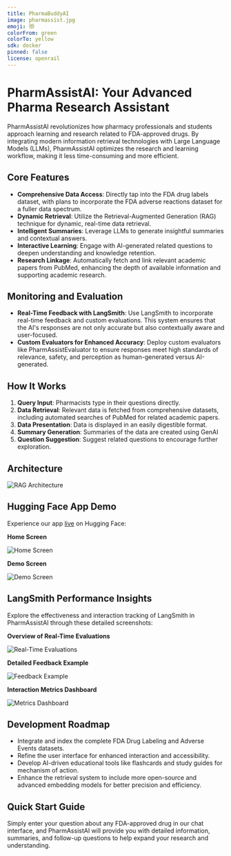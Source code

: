 ```yaml
---
title: PharmaBuddyAI
image: pharmassist.jpg
emoji: 😻
colorFrom: green
colorTo: yellow
sdk: docker
pinned: false
license: openrail
---
```


# PharmAssistAI: Your Advanced Pharma Research Assistant

PharmAssistAI revolutionizes how pharmacy professionals and students approach learning and research related to FDA-approved drugs. By integrating modern information retrieval technologies with Large Language Models (LLMs), PharmAssistAI optimizes the research and learning workflow, making it less time-consuming and more efficient.

## Core Features

- **Comprehensive Data Access**: Directly tap into the FDA drug labels dataset, with plans to incorporate the FDA adverse reactions dataset for a fuller data spectrum.
- **Dynamic Retrieval**: Utilize the Retrieval-Augmented Generation (RAG) technique for dynamic, real-time data retrieval.
- **Intelligent Summaries**: Leverage LLMs to generate insightful summaries and contextual answers.
- **Interactive Learning**: Engage with AI-generated related questions to deepen understanding and knowledge retention.
- **Research Linkage**: Automatically fetch and link relevant academic papers from PubMed, enhancing the depth of available information and supporting academic research.

## Monitoring and Evaluation

- **Real-Time Feedback with LangSmith**: Use LangSmith to incorporate real-time feedback and custom evaluations. This system ensures that the AI's responses are not only accurate but also contextually aware and user-focused.
- **Custom Evaluators for Enhanced Accuracy**: Deploy custom evaluators like PharmAssistEvaluator to ensure responses meet high standards of relevance, safety, and perception as human-generated versus AI-generated.

## How It Works

1. **Query Input**: Pharmacists type in their questions directly.
2. **Data Retrieval**: Relevant data is fetched from comprehensive datasets, including automated searches of PubMed for related academic papers.
3. **Data Presentation**: Data is displayed in an easily digestible format.
4. **Summary Generation**: Summaries of the data are created using GenAI
5. **Question Suggestion**: Suggest related questions to encourage further exploration.

## Architecture

![RAG Architecture](https://github.com/user-attachments/assets/9315b49e-4f42-4f3e-b377-8627d79c8cf7)


## Hugging Face App Demo

Experience our app [live](https://huggingface.co/spaces/rajkstats/PharmAssistAI) on Hugging Face:

**Home Screen** 

![Home Screen](https://github.com/user-attachments/assets/8ee2cfd9-a2fb-4dbc-884b-4b2d6b1a1323)

**Demo Screen** 

![Demo Screen](https://github.com/user-attachments/assets/50dc9154-c2e3-4d88-a401-01ce5df07f3a)

## LangSmith Performance Insights

Explore the effectiveness and interaction tracking of LangSmith in PharmAssistAI through these detailed screenshots:

**Overview of Real-Time Evaluations** 

![Real-Time Evaluations](https://github.com/user-attachments/assets/be8d94ae-2ec1-4d13-865e-daa6f767ac40)

**Detailed Feedback Example** 

![Feedback Example](https://github.com/user-attachments/assets/3f7ee517-ff75-4fcc-bd59-fe7042887f39)

**Interaction Metrics Dashboard**

![Metrics Dashboard](https://github.com/user-attachments/assets/dbd0633a-46a6-489b-8a7e-5d0ab27c4671)


## Development Roadmap

- Integrate and index the complete FDA Drug Labeling and Adverse Events datasets.
- Refine the user interface for enhanced interaction and accessibility.
- Develop AI-driven educational tools like flashcards and study guides for mechanism of action.
- Enhance the retrieval system to include more open-source and advanced embedding models for better precision and efficiency.

## Quick Start Guide

Simply enter your question about any FDA-approved drug in our chat interface, and PharmAssistAI will provide you with detailed information, summaries, and follow-up questions to help expand your research and understanding.
